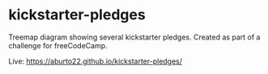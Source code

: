 # kickstarter-pledges

Treemap diagram showing several kickstarter pledges. Created as part of a challenge for freeCodeCamp.

Live: https://aburto22.github.io/kickstarter-pledges/
